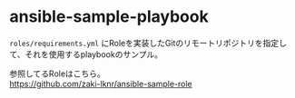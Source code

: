 # ansible-sample-playbook

`roles/requirements.yml` にRoleを実装したGitのリモートリポジトリを指定して、それを使用するplaybookのサンプル。

参照してるRoleはこちら。  
<https://github.com/zaki-lknr/ansible-sample-role>
